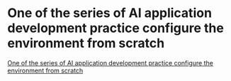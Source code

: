 # One of the series of AI application development practice configure the environment from scratch
[One of the series of AI application development practice configure the environment from scratch](https://aiwithcloud.com/2022/09/16/one_of_the_series_of_ai_application_development_practice_configure_the_environment_from_scratch/)